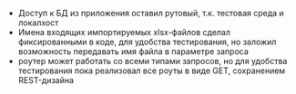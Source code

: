 
- Доступ к БД из приложения оставил рутовый, т.к. тестовая среда и локалхост
- Имена входящих импортируемых xlsx-файлов сделал фиксированными в коде, 
для удобства тестирования, но заложил возможность передавать имя файла в 
параметре запроса
- роутер может работать со всеми типами запросов, но для удобства тестирования
пока реализовал все роуты в виде GET, сохранением REST-дизайна